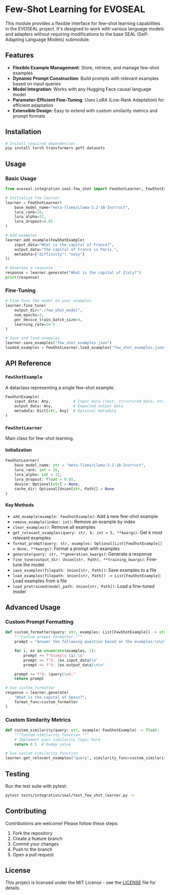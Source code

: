 # Few-Shot Learning for EVOSEAL

This module provides a flexible interface for few-shot learning capabilities in the EVOSEAL project. It's designed to work with various language models and adapters without requiring modifications to the base SEAL (Self-Adapting Language Models) submodule.

## Features

- **Flexible Example Management**: Store, retrieve, and manage few-shot examples
- **Dynamic Prompt Construction**: Build prompts with relevant examples based on input queries
- **Model Integration**: Works with any Hugging Face causal language model
- **Parameter-Efficient Fine-Tuning**: Uses LoRA (Low-Rank Adaptation) for efficient adaptation
- **Extensible Design**: Easy to extend with custom similarity metrics and prompt formats

## Installation

```bash
# Install required dependencies
pip install torch transformers peft datasets
```

## Usage

### Basic Usage

```python
from evoseal.integration.seal.few_shot import FewShotLearner, FewShotExample

# Initialize the learner
learner = FewShotLearner(
    base_model_name="meta-llama/Llama-3.2-1B-Instruct",
    lora_rank=16,
    lora_alpha=32,
    lora_dropout=0.05
)

# Add examples
learner.add_example(FewShotExample(
    input_data="What is the capital of France?",
    output_data="The capital of France is Paris.",
    metadata={"difficulty": "easy"}
))

# Generate a response
response = learner.generate("What is the capital of Italy?")
print(response)
```

### Fine-Tuning

```python
# Fine-tune the model on your examples
learner.fine_tune(
    output_dir="./few_shot_model",
    num_epochs=3,
    per_device_train_batch_size=4,
    learning_rate=2e-5
)

# Save and load examples
learner.save_examples("few_shot_examples.json")
loaded_examples = FewShotLearner.load_examples("few_shot_examples.json")
```

## API Reference

### `FewShotExample`

A dataclass representing a single few-shot example.

```python
FewShotExample(
    input_data: Any,          # Input data (text, structured data, etc.)
    output_data: Any,         # Expected output data
    metadata: Dict[str, Any]  # Optional metadata
)
```

### `FewShotLearner`

Main class for few-shot learning.

#### Initialization

```python
FewShotLearner(
    base_model_name: str = "meta-llama/Llama-3.2-1B-Instruct",
    lora_rank: int = 16,
    lora_alpha: int = 32,
    lora_dropout: float = 0.05,
    device: Optional[str] = None,
    cache_dir: Optional[Union[str, Path]] = None
)
```

#### Key Methods

- `add_example(example: FewShotExample)`: Add a new few-shot example
- `remove_example(index: int)`: Remove an example by index
- `clear_examples()`: Remove all examples
- `get_relevant_examples(query: str, k: int = 5, **kwargs)`: Get k most relevant examples
- `format_prompt(query: str, examples: Optional[List[FewShotExample]] = None, **kwargs)`: Format a prompt with examples
- `generate(query: str, **generation_kwargs)`: Generate a response
- `fine_tune(output_dir: Union[str, Path], **training_kwargs)`: Fine-tune the model
- `save_examples(filepath: Union[str, Path])`: Save examples to a file
- `load_examples(filepath: Union[str, Path]) -> List[FewShotExample]`: Load examples from a file
- `load_pretrained(model_path: Union[str, Path])`: Load a fine-tuned model

## Advanced Usage

### Custom Prompt Formatting

```python
def custom_formatter(query: str, examples: List[FewShotExample]) -> str:
    """Custom prompt formatter."""
    prompt = "Answer the following question based on the examples:\n\n"

    for i, ex in enumerate(examples, 1):
        prompt += f"Example {i}:\n"
        prompt += f"Q: {ex.input_data}\n"
        prompt += f"A: {ex.output_data}\n\n"

    prompt += f"Q: {query}\nA:"
    return prompt

# Use custom formatter
response = learner.generate(
    "What is the capital of Spain?",
    format_func=custom_formatter
)
```

### Custom Similarity Metrics

```python
def custom_similarity(query: str, example: FewShotExample) -> float:
    """Custom similarity function."""
    # Implement your similarity logic here
    return 0.5  # Dummy value

# Use custom similarity function
learner.get_relevant_examples("query", similarity_func=custom_similarity)
```

## Testing

Run the test suite with pytest:

```bash
pytest tests/integration/seal/test_few_shot_learner.py -v
```

## Contributing

Contributions are welcome! Please follow these steps:

1. Fork the repository
2. Create a feature branch
3. Commit your changes
4. Push to the branch
5. Open a pull request

## License

This project is licensed under the MIT License - see the [LICENSE](LICENSE) file for details.
